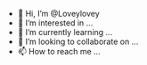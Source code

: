 - 👋 Hi, I’m @Loveylovey
- 👀 I’m interested in ...
- 🌱 I’m currently learning ...
- 💞️ I’m looking to collaborate on ...
- 📫 How to reach me ...

<!---
Loveylovey/Loveylovey is a ✨ special ✨ repository because its `README.md` (this file) appears on your GitHub profile.
You can click the Preview link to take a look at your changes.
--->
